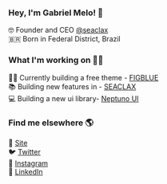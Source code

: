 ### Hey, I'm Gabriel Melo! 👋

🤓 Founder and CEO [@seaclax](https://github.com/seaclax/) <br>
🇧🇷 Born in Federal District, Brazil <br>


### What I'm working on 👨‍💻

👨‍💻 Currently building a free theme - [FIGBLUE](https://FIGBLUE.com/) <br>
📚 Building new features in - [SEACLAX](https://about.seaclax.com) <br>
💻 Building a new ui library- [Neptuno UI](https://neptuno.seaclax.com)
 
### Find me elsewhere 🌎

🚀 [Site](https://gabrielmelo.me) <br>
🐦 [Twitter](https://twitter.com/gabrielmelodev) <br>
📸 [Instagram](https://instagram.com/gabrielmelo.dev) <br>
💼 [LinkedIn](https://www.linkedin.com/in/gabrielmelodev) <br>
